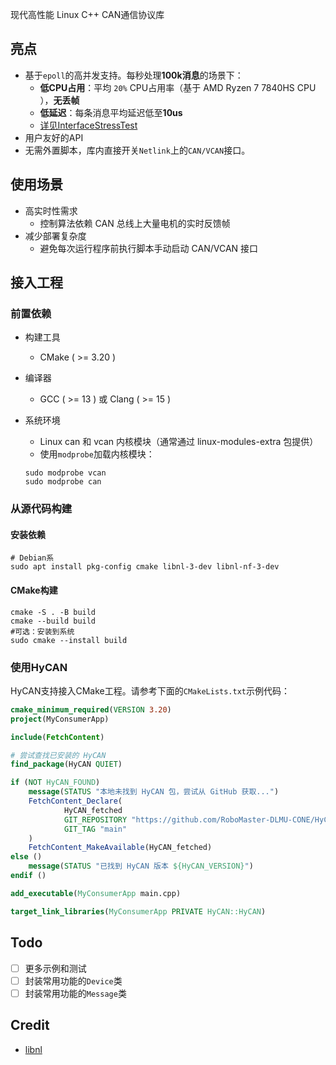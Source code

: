 现代高性能 Linux C++ CAN通信协议库

## 亮点

- 基于`epoll`的高并发支持。每秒处理**100k消息**的场景下：
    - **低CPU占用**：平均 `20%` CPU占用率（基于 AMD Ryzen 7 7840HS CPU
      ），**无丢帧**
    - **低延迟**：每条消息平均延迟低至**10us**
    - [详见InterfaceStressTest](tests/InterfaceStressTest.cpp)
- 用户友好的API
- 无需外置脚本，库内直接开关`Netlink`上的`CAN/VCAN`接口。

## 使用场景

- 高实时性需求
    - 控制算法依赖 CAN 总线上大量电机的实时反馈帧
- 减少部署复杂度
    - 避免每次运行程序前执行脚本手动启动 CAN/VCAN 接口

## 接入工程

### 前置依赖

- 构建工具
    - CMake ( >= 3.20 )
- 编译器
    - GCC ( >= 13 ) 或 Clang ( >= 15 )
- 系统环境
    - Linux can 和 vcan 内核模块（通常通过 linux-modules-extra 包提供）
    - 使用`modprobe`加载内核模块：

    ```shell
    sudo modprobe vcan
    sudo modprobe can
    ```

### 从源代码构建

#### 安装依赖

```shell
# Debian系
sudo apt install pkg-config cmake libnl-3-dev libnl-nf-3-dev
```

#### CMake构建

```shell
cmake -S . -B build
cmake --build build
#可选：安装到系统
sudo cmake --install build
```

### 使用HyCAN

HyCAN支持接入CMake工程。请参考下面的`CMakeLists.txt`示例代码：

```cmake
cmake_minimum_required(VERSION 3.20)
project(MyConsumerApp)

include(FetchContent)

# 尝试查找已安装的 HyCAN
find_package(HyCAN QUIET)

if (NOT HyCAN_FOUND)
    message(STATUS "本地未找到 HyCAN 包，尝试从 GitHub 获取...")
    FetchContent_Declare(
            HyCAN_fetched
            GIT_REPOSITORY "https://github.com/RoboMaster-DLMU-CONE/HyCAN"
            GIT_TAG "main"
    )
    FetchContent_MakeAvailable(HyCAN_fetched)
else ()
    message(STATUS "已找到 HyCAN 版本 ${HyCAN_VERSION}")
endif ()

add_executable(MyConsumerApp main.cpp)

target_link_libraries(MyConsumerApp PRIVATE HyCAN::HyCAN)
```

## Todo

- [ ] 更多示例和测试
- [ ] 封装常用功能的`Device`类
- [ ] 封装常用功能的`Message`类

## Credit

- [libnl](https://github.com/thom311/libnl)